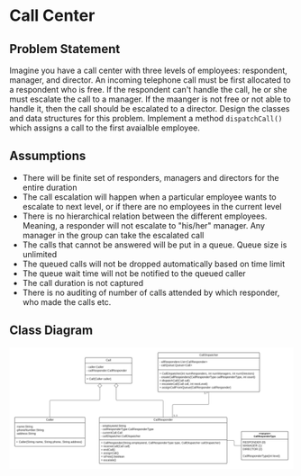 # Call Center

## Problem Statement
Imagine you have a call center with three levels of employees: respondent, manager, and director. An incoming telephone call must be first allocated to a respondent who is free. If the respondent can't handle the call, he or she must escalate the call to a manager. If the maanger is not free or not able to handle it, then the call should be escalated to a director. Design the classes and data structures for this problem. Implement a method `dispatchCall()` which assigns a call to the first avaialble employee.

## Assumptions
* There will be finite set of responders, managers and directors for the entire duration
* The call escalation will happen when a particular employee wants to escalate to next level, or if there are no employees in the current level
* There is no hierarchical relation between the different employees. Meaning, a responder will not escalate to "his/her" manager. Any manager in the group can take the escalated call
* The calls that cannot be answered will be put in a queue. Queue size is unlimited
* The queued calls will not be dropped automatically based on time limit
* The queue wait time will not be notified to the queued caller
* The call duration is not captured
* There is no auditing of number of calls attended by which responder, who made the calls etc.

## Class Diagram
![Call Center - Class Diagram](class-diagrams/Call%20Center%20-%20Class%20Diagram.jpeg)





